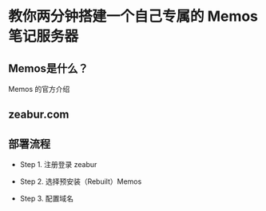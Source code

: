 # 教你两分钟搭建一个自己专属的 Memos 笔记服务器

## Memos是什么？

Memos 的官方介绍

## zeabur.com



## 部署流程

- Step 1. 注册登录 zeabur

- Step 2. 选择预安装（Rebuilt）Memos

- Step 3. 配置域名
